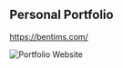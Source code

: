 ## Personal Portfolio

https://bentims.com/

![Portfolio Website](https://i.ibb.co/WgPMpts/image.png)
